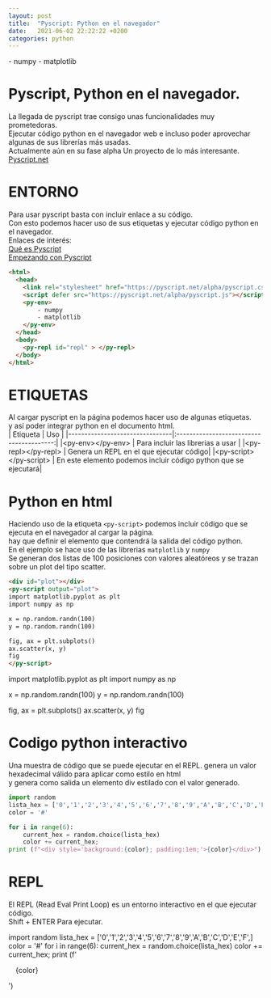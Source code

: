 ```yaml
---
layout: post
title:  "Pyscript: Python en el navegador"
date:   2021-06-02 22:22:22 +0200
categories: python
---
```

<link rel="preconnect" href="https://fonts.gstatic.com">
<link href="https://fonts.googleapis.com/css2?family=Open+Sans:wght@300&display=swap" rel="stylesheet">
<style>

.highlight{
  max-height: 60vh;
  /*overflow: scroll;*/

}

</style>
<!-- <link rel="stylesheet" href="https://pyscript.net/alpha/pyscript.css" /> -->
<script defer src="https://pyscript.net/alpha/pyscript.js"></script>
<py-env>
    - numpy
    - matplotlib
</py-env>



<!--excerpt.start-->
# Pyscript, Python en el navegador.
La llegada de pyscript trae consigo unas funcionalidades muy prometedoras. </br>
Ejecutar código python en el navegador web e incluso poder aprovechar algunas de sus librerías más usadas.</br>
Actualmente aún en su fase alpha Un proyecto de lo más interesante. </br>
<a href="https://pyscript.net/">Pyscript.net</a>

<!--excerpt.end-->
# ENTORNO
Para usar pyscript basta con incluir enlace a su código. </br>
Con esto podemos hacer uso de sus etiquetas y ejecutar código python en el navegador. </br>
Enlaces de interés: </br>
<a href="https://github.com/pyscript/pyscript/blob/main/README.md">Qué es Pyscript</a> </br>
<a href="https://github.com/pyscript/pyscript/blob/main/docs/tutorials/getting-started.md">Empezando con Pyscript</a>


```html
<html>
  <head>
    <link rel="stylesheet" href="https://pyscript.net/alpha/pyscript.css" />
    <script defer src="https://pyscript.net/alpha/pyscript.js"></script>
    <py-env>
        - numpy
        - matplotlib
    </py-env>
  </head>
  <body> 
    <py-repl id="repl" > </py-repl>
  </body>
</html>
```
# ETIQUETAS
Al cargar pyscript en la página podemos hacer uso de algunas etiquetas. </br>
y así poder integrar python en el documento html.</br>
| Etiqueta                       |                                     Uso  |
|--------------------------------|:----------------------------------------:|
|&lt;py-env&gt;&lt;/py-env&gt;   |  Para incluir las librerias a usar       |
|&lt;py-repl&gt;&lt;/py-repl&gt; |  Genera un REPL en el que ejecutar código|
|&lt;py-script&gt;&lt;/py-script&gt; |  En este elemento podemos incluir código python que se ejecutará|

# Python en html
Haciendo uso de la etiqueta `<py-script>` podemos incluir código que se ejecuta en el navegador al cargar la página.</br>
hay que definir el elemento que contendrá la salida del código python. </br>
En el ejemplo se hace uso de las librerias `matplotlib` y `numpy` </br>
Se generan dos listas de 100 posiciones con valores aleatóreos
y se trazan sobre un plot del tipo scatter.
```html
<div id="plot"></div> 
<py-script output="plot">
import matplotlib.pyplot as plt
import numpy as np

x = np.random.randn(100)
y = np.random.randn(100)

fig, ax = plt.subplots()
ax.scatter(x, y)
fig
</py-script> 
```

<div id="plot"></div> 
<py-script output="plot">
import matplotlib.pyplot as plt
import numpy as np

x = np.random.randn(100)
y = np.random.randn(100)

fig, ax = plt.subplots()
ax.scatter(x, y)
fig
                 
</py-script> 


# Codigo python interactivo
Una muestra de código que se puede ejecutar en el REPL.
genera un valor hexadecimal válido para aplicar como estilo en html </br>
y genera como salida un elemento div estilado con el valor generado.

```python
import random
lista_hex = ['0','1','2','3','4','5','6','7','8','9','A','B','C','D','E','F',]
color = '#'

for i in range(6):
    current_hex = random.choice(lista_hex)
    color += current_hex;
print (f"<div style='background:{color}; padding:1em;'>{color}</div>")
```

# REPL
El REPL (Read Eval Print Loop) es un entorno interactivo en el que ejecutar código.</br>
Shift + ENTER Para ejecutar.


<div>
<py-repl id="my-repl" >
import random
lista_hex = ['0','1','2','3','4','5','6','7','8','9','A','B','C','D','E','F',]
color = '#'
for i in range(6):
    current_hex = random.choice(lista_hex)
    color += current_hex;
print (f'<div style="background:{color}; padding:1em;">{color}</div>')
</py-repl>
</div>

